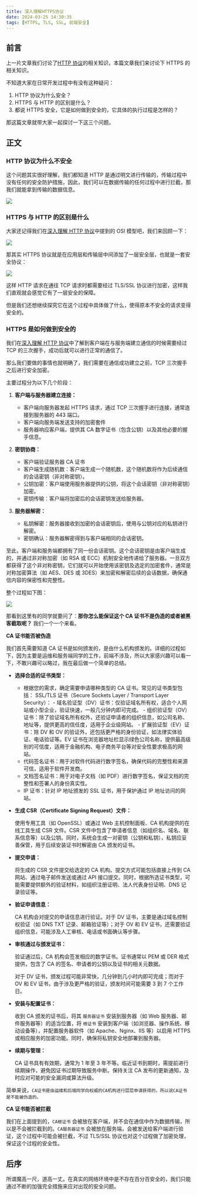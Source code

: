 ```yaml
---
title: 深入理解HTTPS协议
date: 2024-03-25 14:30:35
tags: [HTTPS, TLS, SSL, 前端安全]
---
```


## 前言

上一片文章我们讨论了[HTTP 协议](/frank-blog/2024/03/24/深入理解HTTP协议/)的相关知识，本篇文章我们来讨论下 HTTPS 的相关知识。

不知道大家在日常开发过程中有没有这种疑问：

1. HTTP 协议为什么安全？
2. HTTPS 与 HTTP 的区别是什么？
3. 都说 HTTPS 安全，它是如何做到安全的，它具体的执行过程是怎样的？

那这篇文章就带大家一起探讨一下这三个问题。

## 正文

### HTTP 协议为什么不安全

这个问题其实很好理解，我们都知道 HTTP 是通过明文进行传输的，传输过程中没有任何的安全防护措施，因此，我们可以在数据传输的任何过程中进行拦截，那我们就能拿到传输的数据信息。

![](/images/https-4.png)

### HTTPS 与 HTTP 的区别是什么

大家还记得我们在[深入理解 HTTP 协议](/frank-blog/2024/03/24/深入理解HTTP协议/)中提到的 OSI 模型吧，我们来回顾一下：

![](/images/http-01.png)

那其实 HTTPS 协议就是在应用层和传输层中间添加了一层安全层，也就是一套安全协议：

![](/images/https-1.png)

这样 HTTP 请求在通往 TCP 请求时都需要经过 TLS/SSL 协议进行加密，这样我们直观就会感觉它有了一层安全的保障。

但是我们还想继续探究它在这个过程中具体做了什么，使得原本不安全的请求变得安全的。

### HTTPS 是如何做到安全的

我们在[深入理解 HTTP 协议](/frank-blog/2024/03/24/深入理解HTTP协议/)中了解到客户端在与服务端建立通信的时候需要经过 TCP 的三次握手，成功后就可以进行正常的通信了。

那么我们要做的事情也就明确了，我们需要在通信成功建立之前，TCP 三次握手之后进行安全加密。

主要过程分为以下几个阶段：

1. **客户端与服务器建立连接：**

   - 客户端向服务器发起 HTTPS 请求，通过 TCP 三次握手进行连接，通常连接到服务器的 443 端口。
   - 客户端向服务端发送支持的加密套件
   - 服务器响应客户端，提供其 CA 数字证书（包含公钥）以及其他必要的握手信息。

2. **密钥协商：**

   - 客户端验证服务器 CA 证书
   - 客户端生成随机数：客户端生成一个随机数，这个随机数将作为后续通信的会话密钥（非对称密钥）。
   - 公钥加密：客户端使用服务器提供的公钥，将这个会话密钥（非对称密钥）加密。
   - 密钥传输：客户端将加密后的会话密钥发送给服务器。

3. **服务器解密：**

   - 私钥解密：服务器接收到加密的会话密钥后，使用与公钥对应的私钥进行解密。
   - 密钥确认：服务器解密得到与客户端相同的会话密钥。

至此，客户端和服务端都拥有了同一份会话密钥。这个会话密钥是由客户端生成的，并通过非对称加密（如 RSA 或 ECC）机制安全地传递给了服务器。一旦双方都获得了这个非对称密钥，它们就可以开始使用该密钥及选定的加密套件，通常是对称加密算法（如 AES、DES 或 3DES）来加密和解密后续的会话数据，确保通信内容的保密性和完整性。

整个过程如下图：

![](/images/https-2.png)

那看到这里有的同学就要问了：**那你怎么能保证这个 CA 证书不是伪造的或者被黑客截取呢？** 我们一个一个来看。

**CA 证书能否被伪造**

我们首先需要知道 CA 证书是如何颁发的，是由什么机构颁发的。详细的过程如下，因为主要是运维和服务端同学的工作，前端不涉及，所以大家感兴趣可以看一下，不敢兴趣可以略过，我在最后做一个简单的总结。

- **选择合适的证书类型：**

  - 根据您的需求，确定需要申请哪种类型的 CA 证书。常见的证书类型包括：
    SSL/TLS 证书（Secure Sockets Layer / Transport Layer Security）： - 域名验证型（DV）证书：仅验证域名所有权，适合个人网站或小型企业，验证快速，一般几分钟内即可完成。 - 组织验证型（OV）证书：除了验证域名所有权外，还验证申请者的组织信息，如公司名称、地址等，提供更高的信任度，适用于企业级网站。 - 扩展验证型（EV）证书：除 DV 和 OV 的验证外，还包括更严格的身份验证，如法律实体验证、电话验证等。EV 证书在浏览器地址栏显示绿色公司名称，提供最高级别的可信度，适用于金融机构、电子商务平台等对安全性要求极高的网站。
  - 代码签名证书：用于对软件代码进行数字签名，确保代码的完整性和来源可信，适用于软件开发商。
  - 文档签名证书：用于对电子文档（如 PDF）进行数字签名，保证文档的完整性和签署人的身份真实性。
  - IP 证书：针对 IP 地址颁发的 SSL 证书，用于保护通过 IP 地址访问的网站。

- **生成 CSR（Certificate Signing Request）文件：**

  使用专用工具（如 OpenSSL）或通过 Web 主机控制面板、CA 机构提供的在线工具生成 CSR 文件。CSR 文件中包含了申请者信息（如组织名、域名、联系信息等）以及公钥。同时，系统会生成一对密钥（公钥和私钥），私钥应妥善保管，用于后续安装证书时解密由 CA 颁发的证书。

- **提交申请：**

  将生成的 CSR 文件提交给选定的 CA 机构。提交方式可能包括直接上传到 CA 网站、通过电子邮件发送或通过 API 接口提交。同时，根据所选证书类型，可能需要提供额外的验证材料，如组织注册证明、法人代表身份证明、DNS 记录验证等。

- **验证申请信息：**

  CA 机构会对提交的申请信息进行验证。对于 DV 证书，主要是通过域名控制权验证（如 DNS TXT 记录、邮箱验证等）；对于 OV 和 EV 证书，还需要验证组织信息，可能涉及人工审核、电话或书面确认等步骤。

- **审核通过与颁发证书：**

  验证通过后，CA 机构会签发相应的数字证书。证书通常以 PEM 或 DER 格式提供，包含了 CA 的签名、申请者的公钥以及证书的相关元数据。

  对于 DV 证书，颁发过程可能非常快，几分钟到几小时内即可完成；而对于 OV 和 EV 证书，由于涉及更严格的验证，颁发时间可能需要 3 到 7 个工作日。

- **安装与配置证书：**

  收到 CA 颁发的证书后，将其 `服务器证书` 安装到服务器（如 Web 服务器、邮件服务器等）的适当位置，将 `根证书` 安装到客户端（如浏览器、操作系统、移动设备等），并配置服务器软件（如 Apache、Nginx、IIS 等）以启用 HTTPS 或相应服务的加密功能。同时，确保将私钥安全地部署到服务器。

- **续期与管理：**

  CA 证书具有有效期，通常为 1 年至 3 年不等。临近证书到期时，需提前进行续期操作，避免因证书过期导致服务中断。保持关注 CA 发布的更新通知，及时应对可能的安全漏洞或算法升级。

简单来说，`CA证书是由运维和后端同学向权威的CA机构进行层层申请获得的，所以说CA证书是不能被伪造的。`

**CA 证书能否被拦截**

我们在上面提到的，`CA根证书` 会被放在客户端，并不会在通信中作为数据传输，所以是不会被拦截到的。`CA服务器证书` 会被放在服务端，会被发送给客户端进行验证，这个过程中可能会被拦截，不过 TLS/SSL 协议也对这个过程做了加密处理，保证这个过程的安全性。

## 后序

所谓魔高一尺，道高一丈。在真实的网络环境中是不存在百分百安全的，我们只能通过不断的加强完全措施来应对出现的安全问题。
